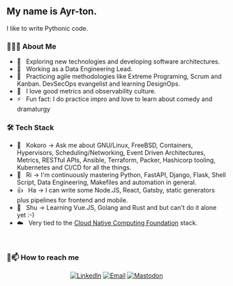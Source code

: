 <h2>My name is Ayr-ton.</h2>

I like to write Pythonic code.

<h3> 👨🏻‍💻 About Me </h3>

- 🤔 &nbsp; Exploring new technologies and developing software architectures.
- 💼 &nbsp; Working as a Data Engineering Lead. 
- 🌱 &nbsp; Practicing agile methodologies like Extreme Programing, Scrum and Kanban. DevSecOps evangelist and learning DesignOps.
- 🎯 &nbsp; I love good metrics and observability culture.
- ⚡ &nbsp; Fun fact: I do practice impro and love to learn about comedy and dramaturgy 

<h3>🛠 Tech Stack</h3>

- 💬 &nbsp; Kokoro -> Ask me about GNU/Linux, FreeBSD, Containers, Hypervisors, Scheduling/Networking, Event Driven Architectures, Metrics, RESTful APIs, Ansible, Terraform, Packer, Hashicorp tooling, Kubernetes and CI/CD for all the things.
- 🥷 &nbsp; Ri -> I'm continuously mastering Python, FastAPI, Django, Flask, Shell Script, Data Engineering, Makefiles and automation in general.
- 👍 &nbsp; Ha -> I can write some Node.JS, React, Gatsby, static generators plus pipelines for frontend and mobile. 
- 🌱 &nbsp; Shu -> Learning Vue.JS, Golang and Rust and  but can't do it alone yet :-)
- ☁️ &nbsp; Very tied to the [Cloud Native Computing Foundation](https://www.cncf.io/) stack.

<br/>

<h3> 🤝📫 How to reach me </h3>

<p align="center">
<a href="https://ayr-ton.link/linkedin"><img alt="LinkedIn" src="https://img.shields.io/badge/LinkedIn-Ayrton%20Araújo-blue?style=flat-square&logo=linkedin"></a>
<a href="mailto:ayrton@duck.com"><img alt="Email" src="https://img.shields.io/badge/Email-ayrton@duck.com-blue?style=flat-square&logo=gmail"></a>
<a rel="me" href="https://mastodon.sdf.org/@ayrtonfreeman"><img alt="Mastodon" src="https://img.shields.io/badge/Mastodon-DevAllTheThingsOpster-blue?style=flat-square&logo=mastodon"></a>
</p>
